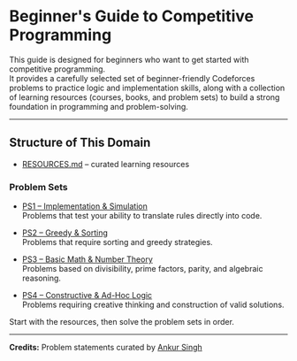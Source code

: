# Beginner's Guide to Competitive Programming

This guide is designed for beginners who want to get started with competitive programming.  
It provides a carefully selected set of beginner-friendly Codeforces problems to practice logic and implementation skills, along with a collection of learning resources (courses, books, and problem sets) to build a strong foundation in programming and problem-solving.

---

## Structure of This Domain

- [RESOURCES.md](./RESOURCES.md) – curated learning resources  

### Problem Sets

- [PS1 – Implementation & Simulation](./PS1.md)  
  Problems that test your ability to translate rules directly into code.

- [PS2 – Greedy & Sorting](./PS2.md)  
  Problems that require sorting and greedy strategies.

- [PS3 – Basic Math & Number Theory](./PS3.md)  
  Problems based on divisibility, prime factors, parity, and algebraic reasoning.

- [PS4 – Constructive & Ad-Hoc Logic](./PS4.md)  
  Problems requiring creative thinking and construction of valid solutions.

Start with the resources, then solve the problem sets in order.

---

**Credits:** Problem statements curated by [Ankur Singh](https://github.com/ankur556)
